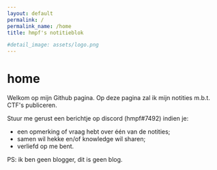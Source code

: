 ```yaml
---
layout: default
permalink: /
permalink_name: /home
title: hmpf's notitieblok

#detail_image: assets/logo.png
---
```

# **home** 

Welkom op mijn Github pagina. Op deze pagina zal ik mijn notities m.b.t. CTF's publiceren. 

Stuur me gerust een berichtje op discord (hmpf#7492) indien je:
- een opmerking of vraag hebt over één van de notities;
- samen wil hekke en/of knowledge wil sharen;
- verliefd op me bent.

PS: ik ben geen blogger, dit is geen blog. 
